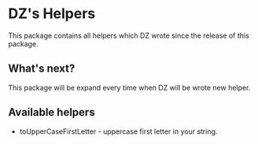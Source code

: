 # DZ's Helpers
This package contains all helpers which DZ wrote since the release of this package.

## What's next?
This package will be expand every time when DZ will be wrote new helper.

## Available helpers
* toUpperCaseFirstLetter - uppercase first letter in your string.